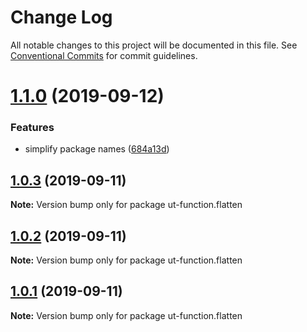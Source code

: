 # Change Log

All notable changes to this project will be documented in this file.
See [Conventional Commits](https://conventionalcommits.org) for commit guidelines.

# [1.1.0](https://github.com/softwaregroup-bg/ut-function/compare/ut-function.flatten@1.0.3...ut.flatten@1.1.0) (2019-09-12)


### Features

* simplify package names ([684a13d](https://github.com/softwaregroup-bg/ut-function/commit/684a13d))





## [1.0.3](https://github.com/softwaregroup-bg/ut-function/compare/ut-function.template@1.1.1...ut-function.flatten@1.0.3) (2019-09-11)

**Note:** Version bump only for package ut-function.flatten





## [1.0.2](https://github.com/softwaregroup-bg/ut-function/compare/ut-function.template@1.1.0...ut-function.flatten@1.0.2) (2019-09-11)

**Note:** Version bump only for package ut-function.flatten





## [1.0.1](https://github.com/softwaregroup-bg/ut-function/compare/initial@1.0.0...ut-function.flatten@1.0.1) (2019-09-11)

**Note:** Version bump only for package ut-function.flatten

